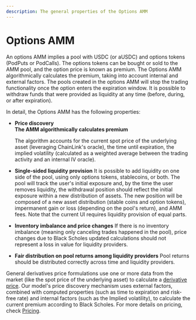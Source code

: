 ```yaml
---
description: The general properties of the Options AMM
---
```


# Options AMM

An options AMM implies a pool with USDC \(or aUSDC\) and options tokens \(PodPuts or PodCalls\). The options tokens can be bought or sold to the AMM pool, and the option price is known as premium. The Options AMM algorithmically calculates the premium, taking into account internal and external factors. The pools created in the options AMM will stop the trading functionality once the option enters the expiration window. It is possible to withdraw funds that were provided as liquidity at any time \(before, during, or after expiration\).

In detail, the Options AMM has the following properties:

* **Price discovery   
  The AMM algorithmically calculates premium**

  The algorithm accounts for the current spot price of the underlying asset \(leveraging ChainLink's oracle\), the time until expiration, the implied volatility \(calculated as a weighted average between the trading activity and an internal IV oracle\).

* **Single-sided liquidity provision**  It is possible to add liquidity on one side of the pool, using only options tokens, stablecoins, or both. The pool will track the user's initial exposure and, by the time the user removes liquidity, the withdrawal position should reflect the initial exposure within a new distribution of assets. The new position will be composed of a new asset distribution \(stable coins and option tokens\), impermanent gain or loss \(depending on the pool's return\), and AMM fees. Note that the current UI requires liquidity provision of equal parts.
* **Inventory imbalance and price changes**  If there is no inventory imbalance \(meaning only canceling trades happened in the pool\), price changes due to Black Scholes updated calculations should not represent a loss in value for liquidity providers.
* **Fair distribution on pool returns among liquidity providers**  Pool returns should be distributed correctly across time and liquidity providers.

General derivatives price formulations use one or more data from the market \(like the spot price of the underlying asset\) to calculate a [derivative price](https://app.gitbook.com/@pods-finance-1/s/teste/~/drafts/-MN6HaWpBmzbOVxj8TTa/understand-options/pricing-options). Our model's price discovery mechanism uses external factors, combined with computed properties \(such as time to expiration and risk-free rate\) and internal factors \(such as the Implied volatility\), to calculate the current premium according to Black Scholes. For more details on pricing, check [Pricing](https://app.gitbook.com/@pods-finance-1/s/teste/v/master/options-amm-overview/optionamm/pricing).

